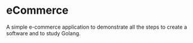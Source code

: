 # eCommerce
A simple e-commerce application to demonstrate all the steps to create a software and to study Golang. 
